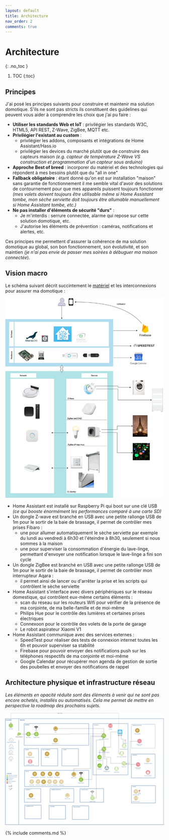 ```yaml
---
layout: default
title: Architecture
nav_order: 2
comments: true
---
```


# Architecture
{: .no_toc }

1. TOC
{:toc}

## Principes

J'ai posé les principes suivants pour construire et maintenir ma solution domotique. S'ils ne sont pas stricts ils constituent des guidelines qui peuvent vous aider à comprendre les choix que j'ai pu faire :

 - **Utiliser les standards Web et IoT** : privilégier les standards W3C, HTML5, API REST, Z-Wave, ZigBee, MQTT etc.
 - **Privilégier l'existant au custom** : 
   - privilégier les addons, composants et intégrations de Home Assistant/Hass.io 
   - privilégier les devices du marché plutôt que de construire des capteurs maison *(e.g. capteur de température Z-Wave VS construction et programmation d'un capteur sous arduino)*
 - **Approche Best of breed** : incorporer du matériel et des technologies qui répondent à mes besoins plutôt que du "all in one"
 - **Fallback obligatoire** : étant donné qu'on est sur installation "maison" sans garantie de fonctionnement il me semble vital d'avoir des solutions de contournement pour que mes appareils puissent toujours fonctionner *(mes volets doivent toujours être utilisable même si Home Assistant tombe, mon sèche serviette doit toujours être allumable manuellement si Home Assistant tombe, etc.)*
 - **Ne pas installer d'éléments de sécurité "durs"** :
   - Je m'interdis : serrure connectée, alarme qui repose sur cette solution domotique, etc.
   - J'autorise les éléments de prévention : caméras, notifications et alertes, etc.
 
Ces principes me permettent d'assurer la cohérence de ma solution domotique au global, son bon fonctionnement, son évolutivité,  et son maintien *(je n'ai pas envie de passer mes soirées à débuguer ma maison connectée*).



## Vision macro

Le schéma suivant décrit succintement le [matériel](/materiel) et les interconnexions pour assurer ma domotique :

<a href="assets/domotique_architecture_logique.jpg" target="_blank"><img src="assets/domotique_architecture_logique.jpg" /></a>


- Home Assistant est installé sur Raspberry Pi qui boot sur une clé USB *(ce qui booste énormément les performances comparé à une carte SD)*
- Un dongle Z-wave est branché en USB avec une petite rallonge USB de 1m pour le sortir de la baie de brassage, il permet de contrôler mes prises Fibaro :
  - une pour allumer automatiquement le sèche serviette par exemple du lundi au vendredi à 6h30 et l'éteindre à 8h30, seulement si nous sommes à la maison
  - une pour superviser la consommation d'énergie du lave-linge, permettant d'envoyer une notification lorsque le lave-linge a fini son cycle
- Un dongle ZigBee est branché en USB avec une petite rallonge USB de 1m pour le sortir de la baie de brassage, il permet de contrôler mon interrupteur Aqara :
  - il permet ainsi de lancer ou d'arrêter la prise et les scripts qui contrôlent le sèche serviette
- Home Assistant s'interface avec divers périphériques sur le réseau domestique, qui contrôlent eux-même certains éléments :
  - scan du réseau sur les routeurs Wifi pour vérifier de la présence de ma conjointe, de ma belle-famille et de moi-même
  - Philips Hue pour le contrôle des lumières et certaines prises électriques
  - Connexoon pour le contrôle des volets de la porte de garage
  - Le robot aspirateur Xiaomi V1
- Home Assistant communique avec des services externes :
  - SpeedTest pour réaliser des tests de connexion internet toutes les 6h et pouvoir superviser sa stabilité
  - Firebase pour pouvoir envoyer des notifications push sur les téléphones respectifs de ma conjointe et moi-même
  - Google Calendar pour récupérer mon agenda de gestion de sortie des poubelles et envoyer des notifications de rappel


## Architecture physique et infrastructure réseau

*Les éléments en opacité réduite sont des éléments à venir qui ne sont pas encore achetés, installés ou automatisés. Cela me permet de mettre en perspective la roadmap des prochains sujets.*

<a href="assets/domotique_architecture_physique.jpg" target="_blank"><img src="assets/domotique_architecture_physique.jpg" /></a>

{% include comments.md %}
